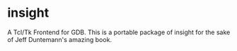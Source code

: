 # insight
A Tcl/Tk Frontend for GDB. This is a portable package of insight for the sake of Jeff Duntemann's amazing book. 
